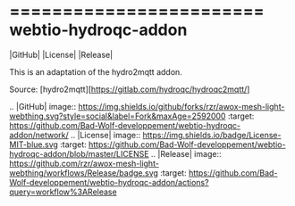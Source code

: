 ========================
webtio-hydroqc-addon
========================

|GitHub|
|License|
|Release|

This is an adaptation of the hydro2mqtt addon.

Source: [hydro2mqtt][https://gitlab.com/hydroqc/hydroqc2mqtt/]


.. |GitHub| image:: https://img.shields.io/github/forks/rzr/awox-mesh-light-webthing.svg?style=social&label=Fork&maxAge=2592000
   :target: https://github.com/Bad-Wolf-developpement/webtio-hydroqc-addon/network/
.. |License| image:: https://img.shields.io/badge/License-MIT-blue.svg
   :target: https://github.com/Bad-Wolf-developpement/webtio-hydroqc-addon/blob/master/LICENSE
.. |Release| image:: https://github.com/rzr/awox-mesh-light-webthing/workflows/Release/badge.svg
   :target: https://github.com/Bad-Wolf-developpement/webtio-hydroqc-addon/actions?query=workflow%3ARelease